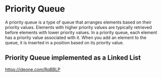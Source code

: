 # Priority Queue

A priority queue is a type of queue that arranges elements based on their priority values. Elements with higher priority values are typically retrieved before elements with lower priority values.
In a priority queue, each element has a priority value associated with it. When you add an element to the queue, it is inserted in a position based on its priority value.

## Priority Queue implemented as a Linked List

https://ideone.com/RqBBLP
